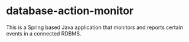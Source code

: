 # database-action-monitor
This is a Spring based Java application that monitors and reports certain events in a connected RDBMS.
